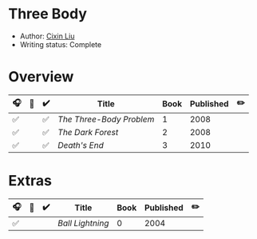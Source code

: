 # Three Body

- Author: [Cixin Liu](authors.md#cixin-liu)
- Writing status: Complete

# Overview

| 🎧 | 📱 | ✔️ | Title | Book | Published | ✏️ |
| - | - | - | - | - | - | - |
| ✅ | | ✅ | _The Three-Body Problem_ | 1 | 2008 | |
| ✅ | | ✅ | _The Dark Forest_ | 2 | 2008 | |
| ✅ | | ✅ | _Death's End_ | 3 | 2010 | |

# Extras

| 🎧 | 📱 | ✔️ | Title | Book | Published | ✏️ |
| - | - | - | - | - | - | - |
| ✅ | | | _Ball Lightning_ | 0 | 2004 | |

